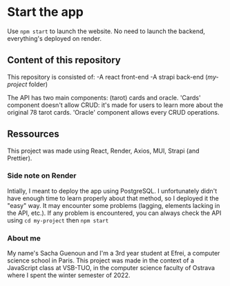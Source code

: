 # Start the app

Use `npm start` to launch the website. No need to launch the backend, everything's deployed on render.

## Content of this repository

This repository is consisted of:
    -A react front-end
    -A strapi back-end (*my-project* folder)

The API has two main components: (tarot) cards and oracle. 'Cards' component doesn't allow CRUD: it's made for users to learn more about the original 78 tarot cards. 'Oracle' component allows every CRUD operations.

## Ressources

This project was made using React, Render, Axios, MUI, Strapi (and Prettier). 

### Side note on Render

Intially, I meant to deploy the app using PostgreSQL. I unfortunately didn't have enough time to learn properly about that method, so I deployed it the "easy" way. It may encounter some problems (lagging, elements lacking in the API, etc.). If any problem is encountered, you can always check the API using `cd my-project` then `npm start`

### About me

My name's Sacha Guenoun and I'm a 3rd year student at Efrei, a computer science school in Paris. This project was made in the context of a JavaScript class at VSB-TUO, in the computer science faculty of Ostrava where I spent the winter semester of 2022.

